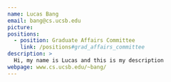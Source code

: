 ```yaml
---
name: Lucas Bang
email: bang@cs.ucsb.edu
picture:
positions:
  - position: Graduate Affairs Committee
    link: /positions#grad_affairs_committee
description: >
  Hi, my name is Lucas and this is my description
webpage: www.cs.ucsb.edu/~bang/
---
```

